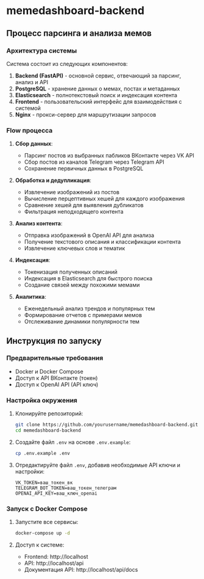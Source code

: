 # memedashboard-backend

## Процесс парсинга и анализа мемов

### Архитектура системы

Система состоит из следующих компонентов:

1. **Backend (FastAPI)** - основной сервис, отвечающий за парсинг, анализ и API
2. **PostgreSQL** - хранение данных о мемах, постах и метаданных
3. **Elasticsearch** - полнотекстовый поиск и индексация контента
4. **Frontend** - пользовательский интерфейс для взаимодействия с системой
5. **Nginx** - прокси-сервер для маршрутизации запросов

### Flow процесса

1. **Сбор данных**:
   - Парсинг постов из выбранных пабликов ВКонтакте через VK API
   - Сбор постов из каналов Telegram через Telegram API
   - Сохранение первичных данных в PostgreSQL

2. **Обработка и дедупликация**:
   - Извлечение изображений из постов
   - Вычисление перцептивных хешей для каждого изображения
   - Сравнение хешей для выявления дубликатов
   - Фильтрация неподходящего контента

3. **Анализ контента**:
   - Отправка изображений в OpenAI API для анализа
   - Получение текстового описания и классификации контента
   - Извлечение ключевых слов и тематик

4. **Индексация**:
   - Токенизация полученных описаний
   - Индексация в Elasticsearch для быстрого поиска
   - Создание связей между похожими мемами

5. **Аналитика**:
   - Еженедельный анализ трендов и популярных тем
   - Формирование отчетов с примерами мемов
   - Отслеживание динамики популярности тем

## Инструкция по запуску

### Предварительные требования

- Docker и Docker Compose
- Доступ к API ВКонтакте (токен)
- Доступ к OpenAI API (API ключ)

### Настройка окружения

1. Клонируйте репозиторий:

   ```bash
   git clone https://github.com/yourusername/memedashboard-backend.git
   cd memedashboard-backend
   ```

2. Создайте файл `.env` на основе `.env.example`:

   ```bash
   cp .env.example .env
   ```

3. Отредактируйте файл `.env`, добавив необходимые API ключи и настройки:

   ```.env
   VK_TOKEN=ваш_токен_вк
   TELEGRAM_BOT_TOKEN=ваш_токен_телеграм
   OPENAI_API_KEY=ваш_ключ_openai
   ```

### Запуск с Docker Compose

1. Запустите все сервисы:

   ```bash
   docker-compose up -d
   ```

2. Доступ к системе:
   - Frontend: http://localhost
   - API: http://localhost/api
   - Документация API: http://localhost/api/docs
